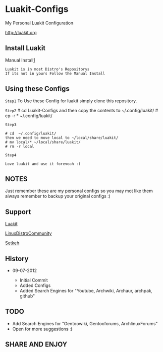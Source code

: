 Luakit-Configs
==============

My Personal Luakit Configuration

http://luakit.org


Install Luakit
--------------

Manual Install[1]

	Luakit is in most Distro's Repositorys
	If its not in yours Follow the Manual Install


Using these Configs
-------------------

`Step1`
	To Use these Config for luakit simply clone this repository.


`Step2`
	# cd Luakit-Configs 
	and then copy the contents to ~/.config/luakit/
	# cp -r * ~/.config/luakit/


`Step3`

	# cd  ~/.config/luakit/
	then we need to move local to ~/local/share/luakit/
	# mv local/* ~/local/share/luakit/
	# rm -r local


`Step4`

	Love luakit and use it foreveah :)

NOTES
-----

Just remember these are my personal configs so you may mot like them always remember to backup your original configs :)


Support
-------

[Luakit][2]

[LinuxDistroCommunity][3]

[Setkeh][4]


History
-------

* 09-07-2012

  - Initial Commit
  - Added Configs
  - Added Search Engines for "Youtube, Archwiki, Archaur, archpak, github"

TODO
----

  - Add Search Engines for "Gentoowiki, Gentooforums, ArchlinuxForums"
  - Open for more suggestions :)


SHARE AND ENJOY
---------------

[1]: https://github.com/mason-larobina/luakit/
[2]: http://luakit.org
[3]: http://linuxdistrocommunity.com
[4]: https://github.com/setkeh/Luakit-Configs/issues
